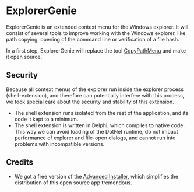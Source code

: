 # ExplorerGenie

ExplorerGenie is an extended context menu for the Windows explorer. It will consist of several
tools to improve working with the Windows explorer, like path copying, opening of the command
line or verification of a file hash.

In a first step, ExplorerGenie will replace the tool [CopyPathMenu](https://www.martinstoeckli.ch/copypathmenu)
and make it open source.

## Security

Because all context menus of the explorer run inside the explorer process (shell-extension), and
therefore can potentially interfere with this process, we took special care about the security and
stability of this extension.

* The shell extension runs isolated from the rest of the application, and its code it kept to a minimum.
* The shell extension is written in Delphi, which compiles to native code. This way we can avoid loading of the DotNet runtime, do not impact performance of explorer and file-open dialogs, and cannot run into problems with incompatible versions.

## Credits

* We got a free version of the [Advanced Installer](https://www.advancedinstaller.com), which simplifies the distribution of this open source app tremendous.
